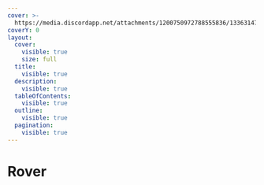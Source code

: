 ```yaml
---
cover: >-
  https://media.discordapp.net/attachments/1200750972788555836/1336314773561933824/image.png?ex=67a35b9d&is=67a20a1d&hm=e1225c88056bb61451311d9c2e416dc3b8f45b9145972c24e77ab2aa43f036c6&=&format=webp&quality=lossless&width=1920&height=357
coverY: 0
layout:
  cover:
    visible: true
    size: full
  title:
    visible: true
  description:
    visible: true
  tableOfContents:
    visible: true
  outline:
    visible: true
  pagination:
    visible: true
---
```


# Rover

